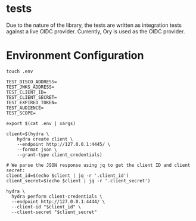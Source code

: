 # tests
Due to the nature of the library, the tests are written as integration tests against a live OIDC provider. Currently, Ory is used  as the OIDC provider.
# Environment Configuration
```shell
touch .env

TEST_DISCO_ADDRESS=
TEST_JWKS_ADDRESS=
TEST_CLIENT_ID=
TEST_CLIENT_SECRET=
TEST_EXPIRED_TOKEN=
TEST_AUDIENCE=
TEST_SCOPE=
```

```shell
export $(cat .env | xargs)
```

```shell
client=$(hydra \
    hydra create client \
    --endpoint http://127.0.0.1:4445/ \
    --format json \
    --grant-type client_credentials)

# We parse the JSON response using jq to get the client ID and client secret:
client_id=$(echo $client | jq -r '.client_id')
client_secret=$(echo $client | jq -r '.client_secret')

hydra \
  hydra perform client-credentials \
  --endpoint http://127.0.0.1:4444/ \
  --client-id "$client_id" \
  --client-secret "$client_secret"
```
